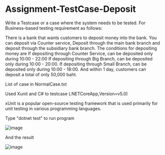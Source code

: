 # Assignment-TestCase-Deposit

  Write a Testcase or a case where the system needs to be tested. For Business-based testing requirement as follows:
  
  There is a bank that wants customers to deposit money into the bank. You can deposit via 
  Counter service, Deposit through the main bank branch and deposit through the subsidiary bank branch.
  The conditions for depositing money are 
  If depositing through Counter Service, can be deposited only during 10:00 - 22:00
  If depositing through Big Branch, can be deposited only during 10:00 - 20:00.
  If depositing through Small Branch, can be deposited only during 10:00 - 18:00.
  And within 1 day, customers can deposit a total of only 50,000 baht.

  List of case in NormalCase.txt

  Used Xunit and C# to testcase (.NETCoreApp,Version=v5.0)
  
  xUnit is a popular open-source testing framework that is used primarily for unit testing in various programming languages.

  Type "dotnet test" to run program
  
  ![image](https://github.com/xcjtaiz/Assignment-PriorSolution/assets/137169802/3af1ce1d-e9a4-4d7c-9bae-0317c3de9550)

  And the result 

  ![image](https://github.com/xcjtaiz/Assignment-PriorSolution/assets/137169802/9bcf4b12-c081-477f-91ad-bd10138b6a67)


